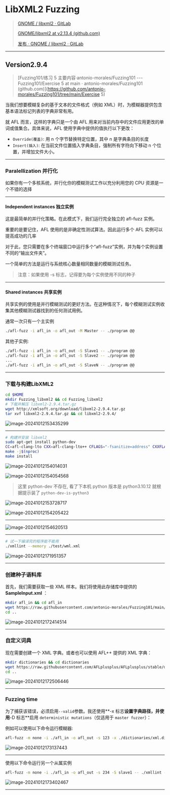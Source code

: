 # LibXML2 Fuzzing

> [GNOME / libxml2 · GitLab](https://gitlab.gnome.org/GNOME/libxml2)
>
> [GNOME/libxml2 at v2.13.4 (github.com)](https://github.com/GNOME/libxml2/tree/v2.13.4)
>
> [发布 · GNOME / libxml2 · GitLab](https://gitlab.gnome.org/GNOME/libxml2/-/releases)

---

## Version2.9.4

> [Fuzzing101/练习 5 主要内容·antonio-morales/Fuzzing101 --- Fuzzing101/Exercise 5 at main · antonio-morales/Fuzzing101 (github.com)](https://github.com/antonio-morales/Fuzzing101/tree/main/Exercise 5)

当我们想要模糊复杂的基于文本的文件格式（例如 XML）时，为模糊器提供包含基本语法标记列表的字典非常有用。

就 AFL 而言，这样的字典只是一个由 AFL 用来对当前内存中的文件应用更改的单词或值集合。具体来说，AFL 使用字典中提供的值执行以下更改：

- `Override(覆盖)`: 用 n 个字节替换特定位置，其中 n 是字典条目的长度
- `Insert(插入)`: 在当前文件位置插入字典条目，强制所有字符向下移动 n 个位置，并增加文件大小。

---

### Paralellization 并行化

如果你有一个多核系统，并行化你的模糊测试工作以充分利用您的 CPU 资源是一个不错的选择

---

#### Independent instances 独立实例

这是最简单的并行化策略。在此模式下，我们运行完全独立的 afl-fuzz 实例。

重要的是要记住，AFL 使用的是非确定性测试算法。因此运行多个 AFL 实例可以提高成功的几率

对于此，您只需要在多个终端窗口中运行多个“afl-fuzz”实例，并为每个实例设置不同的“输出文件夹”。

一个简单的方法是运行与系统核心数量相同数量的模糊测试任务。

> 注意：如果使用 -s 标志，记得要为每个实例使用不同的种子

---

#### Shared instances 共享实例

共享实例的使用是并行模糊测试的更好方法。在这种情况下，每个模糊测试实例收集其他模糊测试器找到的任何测试用例。

通常一次只有一个主实例

```bash
./afl-fuzz -i afl_in -o afl_out -M Master -- ./program @@
```

其他子实例:

```bash
./afl-fuzz -i afl_in -o afl_out -S Slave1 -- ./program @@
./afl-fuzz -i afl_in -o afl_out -S Slave2 -- ./program @@
...
./afl-fuzz -i afl_in -o afl_out -S SlaveN -- ./program @@
```

---

### 下载与构建LibXML2

```bash
cd $HOME
mkdir Fuzzing_libxml2 && cd Fuzzing_libxml2
# 下载并解压 libxml2-2.9.4.tar.gz
wget http://xmlsoft.org/download/libxml2-2.9.4.tar.gz
tar xvf libxml2-2.9.4.tar.gz && cd libxml2-2.9.4/
```

![image-20241012153435299](http://cdn.ayusummer233.top/DailyNotes/202410121534410.png)

---

```bash
# 构建并安装 libxml2
sudo apt-get install python-dev
CC=afl-clang-lto CXX=afl-clang-lto++ CFLAGS="-fsanitize=address" CXXFLAGS="-fsanitize=address" LDFLAGS="-fsanitize=address" ./configure --prefix="$HOME/Fuzzing_libxml2/libxml2-2.9.4/install" --disable-shared --without-debug --without-ftp --without-http --without-legacy --without-python LIBS='-ldl'
make -j$(nproc)
make install
```

![image-20241012154014031](http://cdn.ayusummer233.top/DailyNotes/202410121540089.png)

![image-20241012154054568](http://cdn.ayusummer233.top/DailyNotes/202410121540611.png)

> 这里 python-dev 不存在, 看了下本机 python 版本是 python3.10.12 就根据提示装了 `python-dev-is-python3`

![image-20241012153728717](http://cdn.ayusummer233.top/DailyNotes/202410121537774.png)

![image-20241012154205422](http://cdn.ayusummer233.top/DailyNotes/202410121542420.png)

---

![image-20241012154620513](http://cdn.ayusummer233.top/DailyNotes/202410121546557.png)

---

```bash
# 试一下编译完的程序能不能用
./xmllint --memory ./test/wml.xml
```

![image-20241012171951357](http://cdn.ayusummer233.top/DailyNotes/202410121719439.png)

---

### 创建种子语料库

首先，我们需要获取一些 XML 样本。我们将使用此存储库中提供的**SampleInput.xml** ：

```bash
mkdir afl_in && cd afl_in
wget https://raw.githubusercontent.com/antonio-morales/Fuzzing101/main/Exercise%205/SampleInput.xml
cd ..
```

![image-20241012172414514](http://cdn.ayusummer233.top/DailyNotes/202410121724574.png)

---

### 自定义词典

现在需要创建一个 XML 字典。或者也可以使用 AFL++ 提供的 XML 字典：

```bash
mkdir dictionaries && cd dictionaries
wget https://raw.githubusercontent.com/AFLplusplus/AFLplusplus/stable/dictionaries/xml.dict
cd ..
```

![image-20241012172506446](http://cdn.ayusummer233.top/DailyNotes/202410121725500.png)

---

### Fuzzing time

为了捕获该错误，必须启用`--valid`参数。我还使用**-x 标志**设置字典路径，并使用**-D 标志**启用 `deterministic mutations`（仅适用于 `master fuzzer`）：

例如可以使用以下命令运行模糊器:

```bash
afl-fuzz -m none -i ./afl_in -o afl_out -s 123 -x ./dictionaries/xml.dict -D -M master -- ./xmllint --memory --noenc --nocdata --dtdattr --loaddtd --valid --xinclude @@
```

![image-20241012173137443](http://cdn.ayusummer233.top/DailyNotes/202410121731499.png)

---

使用以下命令运行另一个从属实例

```bash
afl-fuzz -m none -i ./afl_in -o afl_out -s 234 -S slave1 -- ./xmllint --memory --noenc --nocdata --dtdattr --loaddtd --valid --xinclude @@
```

![image-20241012173402467](http://cdn.ayusummer233.top/DailyNotes/202410121734521.png)

---











